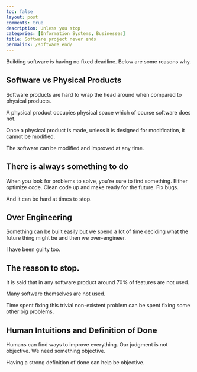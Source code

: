 ```yaml
---
toc: false
layout: post
comments: true
description: Unless you stop
categories: [Information Systems, Businesses]
title: Software project never ends
permalink: /software_end/
---
```

Building software is having no fixed deadline. Below are some reasons why.

## Software vs Physical Products

Software products are hard to wrap the head around when compared to physical products.

A physical product occupies physical space which of course software does not.

Once a physical product is made, unless it is designed for modification, it cannot be modified.

The software can be modified and improved at any time.

## There is always something to do

When you look for problems to solve, you're sure to find something.
Either optimize code.
Clean code up and make ready for the future.
Fix bugs.

And it can be hard at times to stop.


## Over Engineering

Something can be built easily but we spend a lot of time deciding what the future thing might be and then we over-engineer.

I have been guilty too.

## The reason to stop.

It is said that in any software product around 70% of features are not used.

Many software themselves are not used.

Time spent fixing this trivial non-existent problem can be spent fixing some other big problems.

## Human Intuitions and Definition of Done

Humans can find ways to improve everything. Our judgment is not objective. We need something objective.

Having a strong definition of done can help be objective.